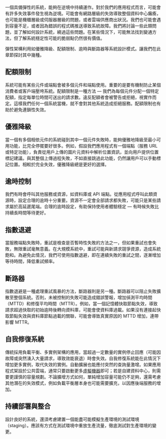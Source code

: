 一個具備彈性的系統，能夠在逆境中持續運作。對於我們的應用程式而言，可能會有許多失效事件發生視為逆境。可能會有網路層級的失效導致整個資料中心癱瘓，也可能是機櫃層級或伺服器層級的問題，或者雲端供應商出狀況。我們也可能會遇到容量不足，或者因為錯誤的程式碼推送導致系統故障。我們將討論一些此類問題，並了解如何設計系統，繞過這些問題。在某些情況下，可能無法找到變通方法，但了解系統穩定性可能的脆弱點仍然很有價值。

彈性架構利用如優雅降級、配額限制、逾時與斷路器等系統設計模式。讓我們在此章節探討其中幾種。

## 配額限制

系統可能有某些元件或端點會被多個元件和端點使用。重要的是要有機制防止某個消費者或客戶端壓垮系統。配額限制是一種方法 — 我們為每個元件分配一個特定配額，指定每單位時間可送出的請求數。違反配額者會被警告或拒絕，視實作而定。這樣我們任何一個系統當機，就不會對其他系統造成拒絕服務。配額限制也有助於避免連鎖性失效。

## 優雅降級

當一個有多個相依元件的系統碰到其中一個元件失敗時，能夠優雅地降級至最小可用功能，比完全停擺要好很多。例如，假設我們應用程式有一個端點（服務 URL 或特定功能），負責從用戶上傳的圖片元資料中解析位置資訊，並向用戶提供位置標記建議。與其整個上傳過程失敗，不如直接跳過此功能，仍然讓用戶可以手動標記位置。相較於完全失效，優雅降級總是更好的選擇。

## 逾時控制

我們有時會呼叫其他服務或資源，如資料庫或 API 端點。從應用程式呼叫此類資源時，設定合理的逾時十分重要。資源不一定會全部請求都失敗，可能只是某些請求屬於高延遲尾端。合理的逾時設定，有助保持使用者體驗穩定 — 有時候失敗比持續長時間等待更好。

## 指數退避

當服務端點失敗時，重試是檢查是否暫時性失敗的方法之一，但如果重試也會失敗，無限重試毫無意義。在大規模系統中，重試可能與新請求競爭資源，造成系統飽和。為避免此情況，我們可使用指數退避，即在連續失敗的重試之間，逐漸增加等待時間，降低重試頻率。

## 斷路器

指數退避是一種處理重試風暴的方法，斷路器則是另一種。斷路器可以阻止失敗擴散至整個系統。否則，未被控制的失敗可能造成錯誤警報，增加偵測平均時間（MTTD）和修復平均時間（MTTR）。例如，當一個記憶體快取節點失效，導致請求超過快取的初始逾時後轉向資料庫，可能會使資料庫過載。如果沒有連接起快取節點失效與資料庫節點過載的關聯，可能會導致真實原因的 MTTD 增加，連帶影響 MTTR。

## 自我修復系統

傳統採用負載平衡、多實例架構的應用，當超過一定數量的實例停止回應（可能因故障或突然湧入大量請求，導致效能衰退）時會失效。自我修復系統能在此情況下增加更多實例，取代失效的實例。自動擴展也能應付突然的查詢量激增。如果應用程式架設於公共雲端，通常只要啟動更多[虛擬機器](https://azure.microsoft.com/en-in/overview/what-is-a-virtual-machine/)即可；若是自建資料中心，則需要更謹慎的容量規劃。不論擴增方式如何，單純增加容量可能仍不足夠，還需考慮其他潛在的失效模式，例如負載平衡層本身也可能需要擴充，以因應後端服務的增加。

## 持續部署與整合

設計良好的系統，還須考慮建置一個能盡可能模擬生產環境的測試環境（staging）。應該有方式在測試環境中重放生產流量，徹底測試對生產環境的變更。
